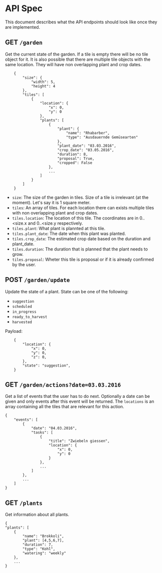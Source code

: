 # API Spec

This document describes what the API endpoints should look like once they are implemented. 

## GET `/garden` 

Get the current state of the garden. If a tile is empty there will be no tile object for it. It is also possible that there are multiple tile objects with the same location. They will have non overlapping plant and crop dates. 

        {
            "size": {
                "width": 5, 
                "height": 4
            }, 
            "tiles": [
                {
                    "location": {
                        "x": 0, 
                        "y": 0
                    }, 
                    "plants": [
                    	{
                    		"plant": {
                       	 		"name": "Rhabarber",
                        		"type": "Ausdauernde Gemüsearten"
                    		},
                    		"plant_date": "03.03.2016",
                    		"crop_date": "03.05.2016",
                    		"duration": 8,
                    		"proposal": True,
                    		"cropped": False
                    	}, 
                    	...
                    ]
                }
            ]
        }

- `size`: The size of the garden in tiles. Size of a tile is irrelevant (at the moment). Let's say it is 1 square meter. 
- `tiles`: An array of tiles. For each location there can exists multiple tiles with non overlapping plant and crop dates. 
- `tiles.location`: The location of this tile. The coordinates are in 0..<size.x and 0..<size.y respectively. 
- `tiles.plant`: What plant is plannted at this tile. 
- `tiles.plant_date`: The date when this plant was planted.
- `tiles.crop_date`: The estimated crop date based on the duration and plant_date. 
- `tiles.duration`: The duration that is planned that the plant needs to grow. 
- `tiles.proposal`: Wheter this tile is proposal or if it is already confirmed by the user.

## POST `/garden/update`

Update the state of a plant. State can be one of the following:

- `suggestion`
- `scheduled`
- `in_progress`
- `ready_to_harvest`
- `harvested`

Payload: 

		{
			"location": {
				"x": 0, 
				"y": 0, 
				"z": 0,
			},
			"state": "suggestion",
		}
		
		
## GET `/garden/actions?date=03.03.2016`

Get a list of events that the user has to do next. Optionally a date can be given and only events after this event will be returned. The `locations` is an array containing all the tiles that are relevant for this action. 

	{
		"events": [
			{
				"date": "04.03.2016", 
				"tasks": [
					{
						"title": "Zwiebeln giessen",
						"location": {
							"x": 0, 
							"y": 0
						}
					}, 
					...
				]
			}, 
			...
		]
	}

## GET `/plants`

Get information about all plants. 

	{
	"plants": [
        {
            "name": "Brokkoli", 
            "plant": [4,5,6,7], 
            "duration": 7,
            "type": "Kohl", 
            "watering": "weekly"
        }, 
        ...
    }

